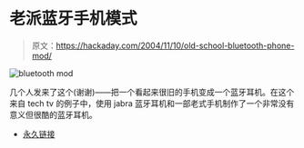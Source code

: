 # 老派蓝牙手机模式

> 原文：<https://hackaday.com/2004/11/10/old-school-bluetooth-phone-mod/>

![bluetooth mod](img/ff45982e97fedb6a43abcae4429acb6c.png)

几个人发来了这个(谢谢)——把一个看起来很旧的手机变成一个蓝牙耳机。在这个来自 tech tv 的例子中，使用 jabra 蓝牙耳机和一部老式手机制作了一个非常没有意义但很酷的蓝牙耳机。

*   [永久链接](http://www.g4techtv.com/screensavers/features/47966/Yoshis_Mod_Tips_Project_OldSchool_Bluetooth.html)
